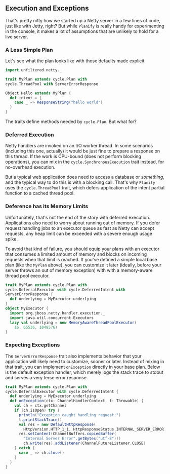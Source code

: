 Execution and Exceptions
------------------------

That's pretty nifty how we started up a Netty server in a few lines of
code, just like with Jetty, right? But while `Planify` is really handy
for experimenting in the console, it makes a lot of assumptions that
are unlikely to hold for a live server.

### A Less Simple Plan

Let's see what the plan looks like with those defaults made explicit.

```scala
import unfiltered.netty._

trait MyPlan extends cycle.Plan with
cycle.ThreadPool with ServerErrorResponse

Object Hello extends MyPlan {
  def intent = {
    case _ => ResponseString("hello world")
  }
}
```

The traits define methods needed by `cycle.Plan`. But what for?

### Deferred Execution

Netty handlers are invoked on an I/O worker thread. In some scenarios
(including this one, actually) it would be just fine to prepare a
response on this thread. If the work is CPU-bound (does not perform
blocking operations), you can mix in the `cycle.SynchronousExecution`
trait instead, for no-overhead execution.

But a typical web application does need to access a database or
*something*, and the typical way to do this is with a blocking
call. That's why `Planify` uses the `cycle.ThreadPool` trait, which
defers application of the intent partial function to a cached thread
pool.

### Deference has its Memory Limits

Unfortunately, that's not the end of the story with deferred
execution. Applications also need to worry about running out of
memory. If you defer request handling jobs to an executor queue as
fast as Netty can accept requests, any heap limit can be exceeded with
a severe enough usage spike.

To avoid that kind of failure, you should equip your plans with an
executor that consumes a limited amount of memory and blocks on
incoming requests when that limit is reached. If you've defined a
simple local base plan (like the `MyPlan` above), you can customize it
later (ideally, before your server throws an out of memory exception)
with with a memory-aware thread pool executor.

```scala
trait MyPlan extends cycle.Plan with
cycle.DeferralExecutor with cycle.DeferredIntent with
ServerErrorResponse {
  def underlying = MyExecutor.underlying
}
object MyExecutor {
  import org.jboss.netty.handler.execution._
  import java.util.concurrent.Executors
  lazy val underlying = new MemoryAwareThreadPoolExecutor(
    16, 65536, 1048576)
}
```

### Expecting Exceptions

The `ServerErrorResponse` trait also implements behavior that your
application will likely need to customize, sooner or later. Instead of
mixing in that trait, you can implement `onException` directly in your
base plan. Below is the default exception handler, which merely logs
the stack trace to stdout and serves a very terse error response.

```scala
trait MyPlan extends cycle.Plan with
cycle.DeferralExecutor with cycle.DeferredIntent {
  def underlying = MyExecutor.underlying
  def onException(ctx: ChannelHandlerContext, t: Throwable) {
    val ch = ctx.getChannel
    if (ch.isOpen) try {
      println("Exception caught handling request:")
      t.printStackTrace()
      val res = new DefaultHttpResponse(
        HttpVersion.HTTP_1_1, HttpResponseStatus.INTERNAL_SERVER_ERROR)
      res.setContent(ChannelBuffers.copiedBuffer(
        "Internal Server Error".getBytes("utf-8")))
        ch.write(res).addListener(ChannelFutureListener.CLOSE)
    } catch {
      case _ => ch.close()
    }
  }
}
```
